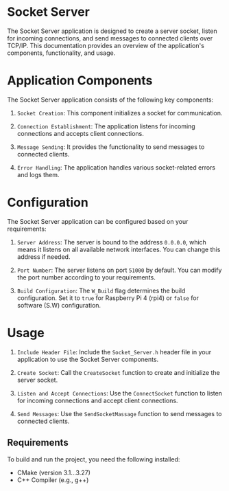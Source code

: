 # Socket Server

The Socket Server application is designed to create a server socket, listen for incoming connections, and send messages to connected clients over TCP/IP. This documentation provides an overview of the application's components, functionality, and usage.

# Application Components

The Socket Server application consists of the following key components:

1. `Socket Creation`: This component initializes a socket for communication.

2. `Connection Establishment`: The application listens for incoming connections and accepts client connections.

3. `Message Sending`: It provides the functionality to send messages to connected clients.

4. `Error Handling`: The application handles various socket-related errors and logs them.

# Configuration

The Socket Server application can be configured based on your requirements:

1. `Server Address`: The server is bound to the address `0.0.0.0`, which means it listens on all available network interfaces. You can change this address if needed.

2. `Port Number`: The server listens on port `51000` by default. You can modify the port number according to your requirements.

2. `Build Configuration`: The `W_Build` flag determines the build configuration. Set it to `true` for Raspberry Pi 4 (rpi4) or `false` for software (S.W) configuration.

# Usage

1. `Include Header File`: Include the `Socket_Server.h` header file in your application to use the Socket Server components.

2. `Create Socket`: Call the `CreateSocket` function to create and initialize the server socket.

3. `Listen and Accept Connections`: Use the `ConnectSocket` function to listen for incoming connections and accept client connections.

4. `Send Messages`: Use the `SendSocketMassage` function to send messages to connected clients.

## Requirements

To build and run the project, you need the following installed:

- CMake (version 3.1...3.27)
- C++ Compiler (e.g., g++)